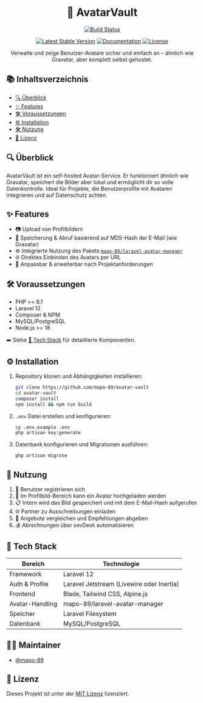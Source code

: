 <h1 align="center"> 👥 AvatarVault</h1>

<div align="center">

[![Build Status](https://github.com/mapo-89/avatar-vault/workflows/tests/badge.svg)](https://github.com/mapo-89/avatar-vault/actions)
<!--[![Total Downloads](https://img.shields.io/packagist/dt/laravel/framework)](https://packagist.org/packages/laravel/framework)-->
[![Latest Stable Version](https://img.shields.io/github/v/release/mapo-89/avatar-vault)](https://github.com/mapo-89/avatar-vault)
[![Documentation](https://img.shields.io/badge/docs-online-blue)](https://github.com/mapo-89/avatar-vault)
[![License](https://img.shields.io/badge/license-MIT-green)](LICENSE)

</div>

<p align="center">
    Verwalte und zeige Benutzer-Avatare sicher und einfach an – ähnlich wie Gravatar, aber komplett selbst gehostet.
</p>

## 📚 Inhaltsverzeichnis

- [🔍 Überblick](#-überblick)
- [✨ Features](#-features)
- [🛠️ Voraussetzungen](#-voraussetzungen)
- [⚙️ Installation](#-installation)
- [🛠️ Nutzung](#-nutzung)
- [📄 Lizenz](#-lizenz)

## 🔍 Überblick

AvatarVault ist ein self-hosted Avatar-Service. Er funktioniert ähnlich wie Gravatar, speichert die Bilder aber lokal und ermöglicht dir so volle Datenkontrolle. Ideal für Projekte, die Benutzerprofile mit Avataren integrieren und auf Datenschutz achten.


## ✨ Features

- 📷 Upload von Profilbildern
- 🔐 Speicherung & Abruf basierend auf MD5-Hash der E-Mail (wie Gravatar)
- ⚙️ Integrierte Nutzung des Pakets [`mapo-89/laravel-avatar-manager`](https://github.com/mapo-89/laravel-avatar-manager)
- 🌐 Direktes Einbinden des Avatars per URL
- 🧰 Anpassbar & erweiterbar nach Projektanforderungen


## 🛠️ Voraussetzungen

- PHP >= 8.1
- Laravel 12
- Composer & NPM
- MySQL/PostgreSQL
- Node.js >= 18

➡️ Siehe [🧰 Tech Stack](#-tech-stack) für detaillierte Komponenten.

## ⚙️ Installation

1. Repository klonen und Abhängigkeiten installieren:

   ```bash
   git clone https://github.com/mapo-89/avatar-vault
   cd avatar-vault
   composer install
   npm install && npm run build
   ```

2. `.env` Datei erstellen und konfigurieren:

    ```bash
    cp .env.example .env
    php artisan key:generate
    ```

3. Datenbank konfigurieren und Migrationen ausführen:

    ```bash
    php artisan migrate
    ```

## 🚀 Nutzung

1. 📇 Benutzer registrieren sich
2. 📅 Im Profilbild-Bereich kann ein Avatar hochgeladen werden
3. 📋 Intern wird das Bild gespeichert und mit dem E-Mail-Hash aufgerufen
4. 🌐 Partner zu Ausschreibungen einladen
5. 🔎 Angebote vergleichen und Empfehlungen abgeben
6. 💰 Abrechnungen über sevDesk automatisieren

## 🧰 Tech Stack

| Bereich        | Technologie                              |
|----------------|-------------------------------------------|
| Framework      | Laravel 12                                |
| Auth & Profile | Laravel Jetstream (Livewire oder Inertia) |
| Frontend       | Blade, Tailwind CSS, Alpine.js            |
| Avatar-Handling| mapo-89/laravel-avatar-manager            |
| Speicher       | Laravel Filesystem                        |
| Datenbank      | MySQL/PostgreSQL                          |

## 🧑‍💻 Maintainer

- [@mapo-89](https://github.com/mapo-89)


## 📄 Lizenz

Dieses Projekt ist unter der [MIT Lizenz](LICENSE) lizenziert.

